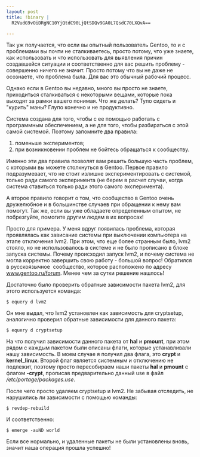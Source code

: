 ```yaml
--- 
layout: post
title: !binary |
  R2VudG9vOiDRgNC10YjQtdC90LjQtSDQv9GA0L7QsdC70LXQvA==

---
```

Так уж получается, что если вы опытный пользователь Gentoo, то и с проблемами вы почти не сталкиваетесь, просто потому, что уже знаете, как использовать и что использовать для выявления причин создавшейся ситуации и соответственно для вас решить проблему - совершенно ничего не значит. Просто потому что вы не даже не осознаете, что проблема была. Для вас это обычный рабочий процесс.

Однако если в Gentoo вы недавно, много вы просто не знаете, приходиться сталкиваться с некоторыми вещами, которые пока выходят за рамки вашего понимая. Что же делать? Тупо сидеть и "курить" маны? Глупо конечно и не продуктивно.

Система создана для того, чтобы с ее помощью работать с программным обеспечением, а не для того, чтобы разбираться с этой самой системой. Поэтому запомните два правила:
<ol>
	<li>поменьше экспериментов;</li>
	<li>при возникновении проблем не бойтесь обращаться к сообществу.</li>
</ol>
Именно эти два правила позволят вам решить большую часть проблем, с которыми вы можете столкнуться в Gentoo. Первое правило подразумевает, что не стоит излишне экспериментировать с системой, только ради самого эксперимента (не берем в расчет случаи, когда система ставиться только ради этого самого эксперимента).

А второе правило говорит о том, что сообщество в Gentoo очень дружелюбное и в большинстве случаев при обращении к нему вам помогут. Так же, если вы уже обладаете определенным опытом, не побрезгуйте, помогите другим людям в их вопросах!

Просто для примера. У меня вдруг появилась проблема, которая проявлялась как зависание
системы при выключении компьютера на этапе отключения lvm2. При этом, что еще более
странным было, lvm2 стояло, но не использовалось в системе и не было прописано в блоке
запуска системы. Почему происходил запуск lvm2, и почему система не могла корректно
завершить свою работу - большой вопрос! Обратился в русскоязычное  сообщество, которое
расположено по адресу <a href="http://www.gentoo.ru/forum" rel="nofollow">www.gentoo.ru/forum</a>. Менее чем за сутки решение нашлось!

Достаточно было проверить обратные зависимости пакета lvm2, для этого используется команда:

    $ equery d lvm2

Он мне выдал, что lvm2 установлен как зависимость для cryptsetup, аналогично проверил обратные зависимости для данного пакета:

    $ equery d cryptsetup

На что получил зависимости данного пакета от <strong>hal</strong> и <strong>pmount</strong>, при этом рядом с каждым пакетом были описаны флаги, которые устанавливали нашу зависимость. В моем случае я получил два флага, это <strong>crypt</strong> и <strong>kernel_linux</strong>. Второй флаг является системным и отключению не подлежит, поэтому просто пересобираем наши пакеты <strong>hal</strong> и <strong>pmount</strong> с флагом <strong>-crypt</strong>, прописав предварительно данный use в файл <em>/etc/portage/packages.use</em>.

После чего просто удаляем cryptsetup и lvm2. Не забывая отследить, не нарушились ли зависимости с помощью команды:

    $ revdep-rebuild

И соответственно:

    $ emerge -auND world

Если все нормально, и удаленные пакеты не были установлены вновь, значит наша операция прошла успешно!

